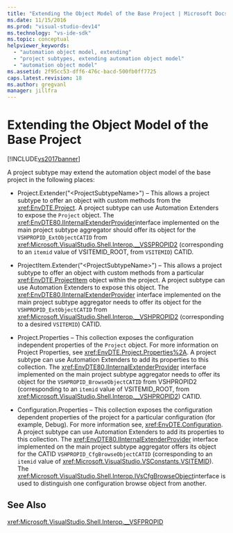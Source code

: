 ```yaml
---
title: "Extending the Object Model of the Base Project | Microsoft Docs"
ms.date: 11/15/2016
ms.prod: "visual-studio-dev14"
ms.technology: "vs-ide-sdk"
ms.topic: conceptual
helpviewer_keywords: 
  - "automation object model, extending"
  - "project subtypes, extending automation object model"
  - "automation object model"
ms.assetid: 2f95cc53-dff6-476c-bacd-500fb0ff7725
caps.latest.revision: 18
ms.author: gregvanl
manager: jillfra
---
```

# Extending the Object Model of the Base Project
[!INCLUDE[vs2017banner](../../includes/vs2017banner.md)]

A project subtype may extend the automation object model of the base project in the following places:  
  
- Project.Extender("\<ProjectSubtypeName>") – This allows a project subtype to offer an object with custom methods from the <xref:EnvDTE.Project>. A project subtype can use Automation Extenders to expose the `Project` object. The <xref:EnvDTE80.IInternalExtenderProvider>interface implemented on the main project subtype aggregator should offer its object for the `VSHPROPID_ExtObjectCATID` from <xref:Microsoft.VisualStudio.Shell.Interop.__VSSPROPID2> (corresponding to an `itemid` value of VSITEMID_ROOT, from `VSITEMID`) CATID.  
  
- ProjectItem.Extender("\<ProjectSubtypeName>") – This allows a project subtype to offer an object with custom methods from a particular <xref:EnvDTE.ProjectItem> object within the project. A project subtype can use Automation Extenders to expose this object. The <xref:EnvDTE80.IInternalExtenderProvider> interface implemented on the main project subtype aggregator needs to offer its object for the `VSHPROPID_ExtObjectCATID` from <xref:Microsoft.VisualStudio.Shell.Interop.__VSHPROPID2> (corresponding to a desired `VSITEMID`) CATID.  
  
- Project.Properties – This collection exposes the configuration independent properties of the `Project` object. For more information on Project Properties, see <xref:EnvDTE.Project.Properties%2A>. A project subtype can use Automation Extenders to add its properties to this collection. The <xref:EnvDTE80.IInternalExtenderProvider> interface implemented on the main project subtype aggregator needs to offer its object for the `VSHPROPID_BrowseObjectCATID` from VSHPROPID2 (corresponding to an `itemid` value of VSITEMID_ROOT, from <xref:Microsoft.VisualStudio.Shell.Interop.__VSHPROPID2>) CATID.  
  
- Configuration.Properties – This collection exposes the configuration dependent properties of the project for a particular configuration (for example, Debug). For more information see, <xref:EnvDTE.Configuration>. A project subtype can use Automation Extenders to add its properties to this collection. The <xref:EnvDTE80.IInternalExtenderProvider> interface implemented on the main project subtype aggregator offers its object for the CATID `VSHPROPID_CfgBrowseObjectCATID` (corresponding to an `itemid` value of <xref:Microsoft.VisualStudio.VSConstants.VSITEMID>). The <xref:Microsoft.VisualStudio.Shell.Interop.IVsCfgBrowseObject>interface is used to distinguish one configuration browse object from another.  
  
## See Also  
 <xref:Microsoft.VisualStudio.Shell.Interop.__VSFPROPID>
